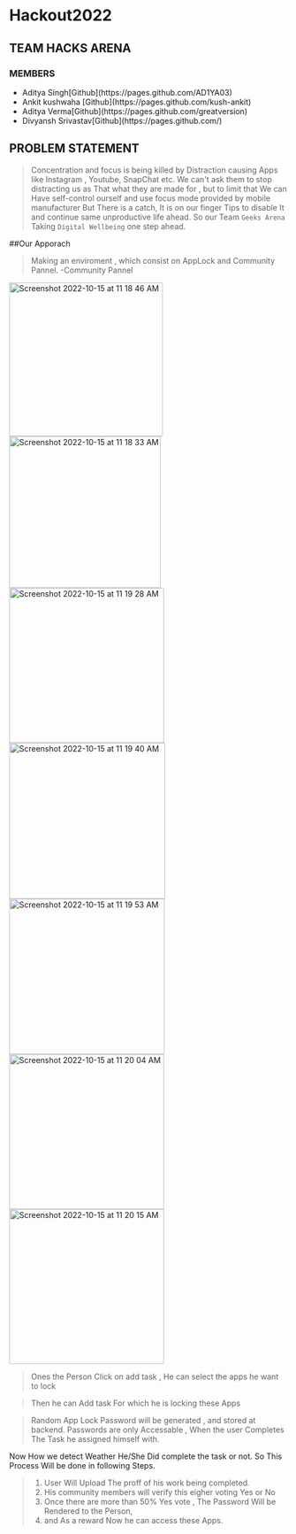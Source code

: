 # Hackout2022

## TEAM HACKS ARENA 
### MEMBERS
<ul>
<li>Aditya Singh[Github](https://pages.github.com/AD1YA03)</li>
<li>Ankit kushwaha [Github](https://pages.github.com/kush-ankit)</li>
<li>Aditya Verma[Github](https://pages.github.com/greatversion)</li>
<li>Divyansh Srivastav[Github](https://pages.github.com/)</li>
</ul>

## PROBLEM STATEMENT
>Concentration and focus is being killed by Distraction causing Apps like Instagram , Youtube, SnapChat etc.
We can't ask them to stop distracting us as That what they are made for , but to limit that We can Have self-control ourself and use focus mode provided by mobile manufacturer But There is a catch, It is on our finger Tips to disable It and continue same unproductive life ahead. 
So our Team `Geeks Arena` Taking `Digital Wellbeing` one step ahead.

##Our Apporach
>Making an enviroment , which consist on AppLock and Community Pannel.
-Community Pannel
<img width="278" alt="Screenshot 2022-10-15 at 11 18 46 AM" src="https://user-images.githubusercontent.com/90272291/195973091-6428f2bd-4c19-45e0-a431-841c97495983.png">
<img width="274" alt="Screenshot 2022-10-15 at 11 18 33 AM" src="https://user-images.githubusercontent.com/90272291/195973106-9bf6ca04-d435-4120-b064-7b5a25cadbfd.png">
<img width="280" alt="Screenshot 2022-10-15 at 11 19 28 AM" src="https://user-images.githubusercontent.com/90272291/195973123-9d64e92e-095c-44dc-9cb3-401e3f7a7fec.png">
<img width="282" alt="Screenshot 2022-10-15 at 11 19 40 AM" src="https://user-images.githubusercontent.com/90272291/195973130-07261de2-5a09-4165-8a59-b400af956b89.png">
<img width="281" alt="Screenshot 2022-10-15 at 11 19 53 AM" src="https://user-images.githubusercontent.com/90272291/195973159-9175042b-f44b-4d89-a391-b2f097ea7543.png">
<img width="280" alt="Screenshot 2022-10-15 at 11 20 04 AM" src="https://user-images.githubusercontent.com/90272291/195973166-8f3f7382-2402-4915-948e-7034288b0cdb.png">
<img width="280" alt="Screenshot 2022-10-15 at 11 20 15 AM" src="https://user-images.githubusercontent.com/90272291/195973177-bcf108ae-ef5c-428f-b5ef-cc15fd7b9acb.png">

>Ones the Person Click on add task , He can select the apps he want to lock

>Then he can Add task For which he is locking these Apps

>Random App Lock Password will be generated , and stored at backend.
>Passwords are only Accessable , When the user Completes The Task he assigned himself with.

Now How we detect Weather He/She Did complete the task or not.
So This Process Will be done in following Steps.
>1. User Will Upload The proff of his work being completed.
>2. His community members will verify this eigher voting Yes or No
>3. Once there are more than 50% Yes vote , The Password Will be Rendered to the Person,
>4. and As a reward Now he can access these Apps.
